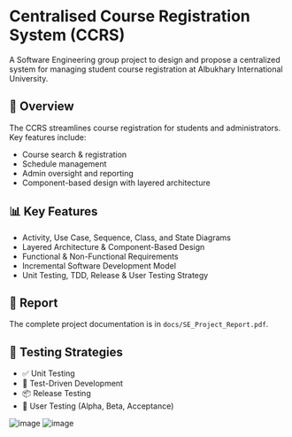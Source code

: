 # Centralised Course Registration System (CCRS)

A Software Engineering group project to design and propose a centralized system for managing student course registration at Albukhary International University.

## 📘 Overview

The CCRS streamlines course registration for students and administrators. Key features include:

- Course search & registration
- Schedule management
- Admin oversight and reporting
- Component-based design with layered architecture

## 📊 Key Features

- Activity, Use Case, Sequence, Class, and State Diagrams
- Layered Architecture & Component-Based Design
- Functional & Non-Functional Requirements
- Incremental Software Development Model
- Unit Testing, TDD, Release & User Testing Strategy

## 📄 Report

The complete project documentation is in `docs/SE_Project_Report.pdf`.

## 🧪 Testing Strategies

- ✅ Unit Testing
- 🔁 Test-Driven Development
- 📦 Release Testing
- 👥 User Testing (Alpha, Beta, Acceptance)


![image](https://github.com/user-attachments/assets/7c0c1577-e5c9-449a-82fc-c7a5ef62280f)
![image](https://github.com/user-attachments/assets/4543552b-f2d0-4315-bc93-fccd87654c90)
